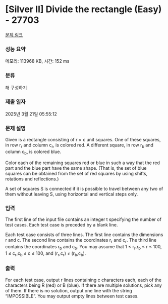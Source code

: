 # [Silver II] Divide the rectangle (Easy) - 27703 

[문제 링크](https://www.acmicpc.net/problem/27703) 

### 성능 요약

메모리: 113968 KB, 시간: 152 ms

### 분류

해 구성하기

### 제출 일자

2025년 3월 21일 05:55:12

### 문제 설명

<p>Given is a rectangle consisting of r × c unit squares. One of these squares, in row r<sub>r</sub> and column c<sub>r</sub>, is colored red. A different square, in row r<sub>b</sub> and column c<sub>b</sub>, is colored blue.</p>

<p>Color each of the remaining squares red or blue in such a way that the red part and the blue part have the same shape. (That is, the set of blue squares can be obtained from the set of red squares by using shifts, rotations and reflections.)</p>

<p>A set of squares S is connected if it is possible to travel between any two of them without leaving S, using horizontal and vertical steps only.</p>

### 입력 

 <p>The first line of the input file contains an integer t specifying the number of test cases. Each test case is preceded by a blank line.</p>

<p>Each test case consists of three lines. The first line contains the dimensions r and c. The second line contains the coordinates r<sub>r</sub> and c<sub>r</sub>. The third line contains the coordinates r<sub>b</sub> and c<sub>b</sub>. You may assume that 1 ≤ r<sub>r</sub>,r<sub>b</sub> ≤ r ≤ 100, 1 ≤ c<sub>r</sub>,c<sub>b</sub> ≤ c ≤ 100, and (r<sub>r</sub>,c<sub>r</sub>) ≠ (r<sub>b</sub>,c<sub>b</sub>).</p>

### 출력 

 <p>For each test case, output r lines containing c characters each, each of the characters being R (red) or B (blue). If there are multiple solutions, pick any of them. If there is no solution, output one line with the string “IMPOSSIBLE”. You may output empty lines between test cases.</p>

